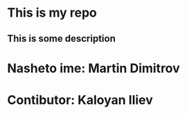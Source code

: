 # This is my repo
## This is some description
# Nasheto ime: Martin Dimitrov
# Contibutor: Kaloyan Iliev